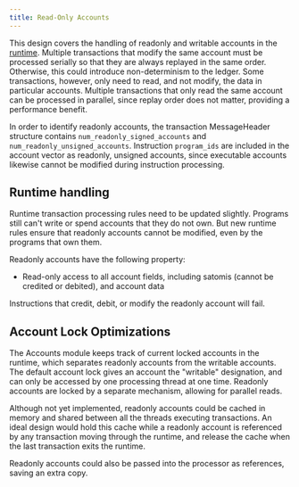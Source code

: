 ```yaml
---
title: Read-Only Accounts
---
```


This design covers the handling of readonly and writable accounts in the [runtime](../validator/runtime.md). Multiple transactions that modify the same account must be processed serially so that they are always replayed in the same order. Otherwise, this could introduce non-determinism to the ledger. Some transactions, however, only need to read, and not modify, the data in particular accounts. Multiple transactions that only read the same account can be processed in parallel, since replay order does not matter, providing a performance benefit.

In order to identify readonly accounts, the transaction MessageHeader structure contains `num_readonly_signed_accounts` and `num_readonly_unsigned_accounts`. Instruction `program_ids` are included in the account vector as readonly, unsigned accounts, since executable accounts likewise cannot be modified during instruction processing.

## Runtime handling

Runtime transaction processing rules need to be updated slightly. Programs still can't write or spend accounts that they do not own. But new runtime rules ensure that readonly accounts cannot be modified, even by the programs that own them.

Readonly accounts have the following property:

- Read-only access to all account fields, including satomis (cannot be credited or debited), and account data

Instructions that credit, debit, or modify the readonly account will fail.

## Account Lock Optimizations

The Accounts module keeps track of current locked accounts in the runtime, which separates readonly accounts from the writable accounts. The default account lock gives an account the "writable" designation, and can only be accessed by one processing thread at one time. Readonly accounts are locked by a separate mechanism, allowing for parallel reads.

Although not yet implemented, readonly accounts could be cached in memory and shared between all the threads executing transactions. An ideal design would hold this cache while a readonly account is referenced by any transaction moving through the runtime, and release the cache when the last transaction exits the runtime.

Readonly accounts could also be passed into the processor as references, saving an extra copy.
